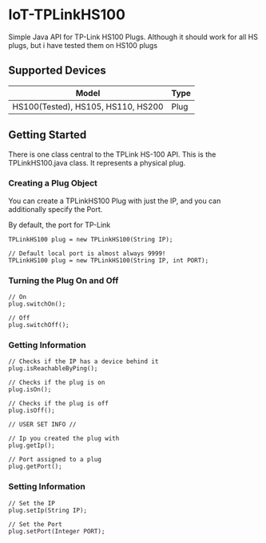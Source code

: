 # IoT-TPLinkHS100

Simple Java API for TP-Link HS100 Plugs. Although it should work for all HS plugs, but i have tested them on HS100 plugs

## Supported Devices

| Model                      | Type |
|----------------------------|------|
| HS100(Tested), HS105, HS110, HS200 | Plug |

## Getting Started

There is one class central to the TPLink HS-100 API. This is the TPLinkHS100.java class. It represents a physical plug.

### Creating a Plug Object

You can create a TPLinkHS100 Plug with just the IP, and you can additionally specify the Port. 

By default, the port for TP-Link

    TPLinkHS100 plug = new TPLinkHS100(String IP);

    // Default local port is almost always 9999!
    TPLinkHS100 plug = new TPLinkHS100(String IP, int PORT);
    
### Turning the Plug On and Off

    // On
    plug.switchOn();

    // Off
    plug.switchOff();

### Getting Information

    // Checks if the IP has a device behind it
    plug.isReachableByPing(); 

    // Checks if the plug is on
    plug.isOn();

    // Checks if the plug is off
    plug.isOff();

    // USER SET INFO //

    // Ip you created the plug with
    plug.getIp();

    // Port assigned to a plug
    plug.getPort();
    
### Setting Information

    // Set the IP
    plug.setIp(String IP);

    // Set the Port
    plug.setPort(Integer PORT);
